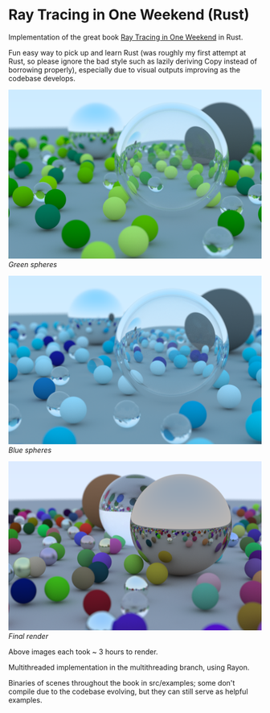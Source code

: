 # Ray Tracing in One Weekend (Rust)

Implementation of the great book [Ray Tracing in One Weekend](https://raytracing.github.io/books/RayTracingInOneWeekend.html) in Rust. 

Fun easy way to pick up and learn Rust (was roughly my first attempt at Rust, so please ignore the bad style such as lazily deriving Copy instead of borrowing properly), especially due to visual outputs improving as the codebase develops.

![Green spheres](./green_spheres.png)*Green spheres*

![Blue spheres](./blue_spheres.png)*Blue spheres*

![Final render](./final_render.png)*Final render*

Above images each took ~ 3 hours to render. 

Multithreaded implementation in the multithreading branch, using Rayon.

Binaries of scenes throughout the book in src/examples; some don't compile due to the codebase evolving, but they can still serve as helpful examples.
